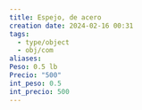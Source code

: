 ```yaml
---
title: Espejo, de acero
creation date: 2024-02-16 00:31
tags:
  - type/object
  - obj/com
aliases: 
Peso: 0.5 lb
Precio: "500"
int_peso: 0.5
int_precio: 500
---
```


